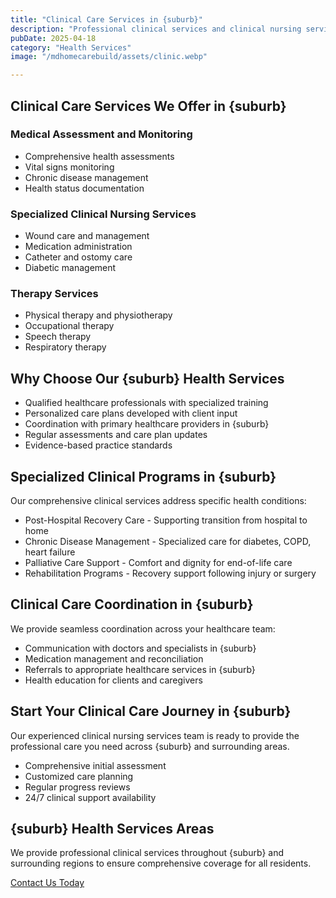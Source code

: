 ```yaml
---
title: "Clinical Care Services in {suburb}"
description: "Professional clinical services and clinical nursing services delivered by qualified healthcare professionals across {suburb}. Comprehensive clinical care and health services tailored to individual needs in a caring environment."
pubDate: 2025-04-18
category: "Health Services"
image: "/mdhomecarebuild/assets/clinic.webp"

---
```


## Clinical Care Services We Offer in {suburb}

### Medical Assessment and Monitoring
- Comprehensive health assessments
- Vital signs monitoring
- Chronic disease management
- Health status documentation

### Specialized Clinical Nursing Services
- Wound care and management
- Medication administration
- Catheter and ostomy care
- Diabetic management

### Therapy Services
- Physical therapy and physiotherapy
- Occupational therapy
- Speech therapy
- Respiratory therapy

## Why Choose Our {suburb} Health Services
- Qualified healthcare professionals with specialized training
- Personalized care plans developed with client input
- Coordination with primary healthcare providers in {suburb}
- Regular assessments and care plan updates
- Evidence-based practice standards

## Specialized Clinical Programs in {suburb}

Our comprehensive clinical services address specific health conditions:

- Post-Hospital Recovery Care - Supporting transition from hospital to home
- Chronic Disease Management - Specialized care for diabetes, COPD, heart failure
- Palliative Care Support - Comfort and dignity for end-of-life care
- Rehabilitation Programs - Recovery support following injury or surgery

## Clinical Care Coordination in {suburb}

We provide seamless coordination across your healthcare team:

- Communication with doctors and specialists in {suburb}
- Medication management and reconciliation
- Referrals to appropriate healthcare services in {suburb}
- Health education for clients and caregivers

## Start Your Clinical Care Journey in {suburb}

Our experienced clinical nursing services team is ready to provide the professional care you need across {suburb} and surrounding areas.

- Comprehensive initial assessment
- Customized care planning
- Regular progress reviews
- 24/7 clinical support availability

## {suburb} Health Services Areas

We provide professional clinical services throughout {suburb} and surrounding regions to ensure comprehensive coverage for all residents.

[Contact Us Today](/contact)

‍
